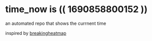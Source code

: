 # time_now is (( 1690858800152 ))

an automated repo that shows the currnent time

inspired by [breakingheatmap](https://github.com/breakingheatmap/breakingheatmap)